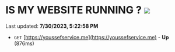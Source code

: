# IS MY WEBSITE RUNNING ? [![](https://img.shields.io/static/v1?label=Sponsor&message=%E2%9D%A4&logo=GitHub&color=%23fe8e86)](https://github.com/sponsors/<username>)

Last updated: **7/30/2023, 5:22:58 PM**

- `GET` [https://youssefservice.me](https://youssefservice.me) - **Up** (876ms)
